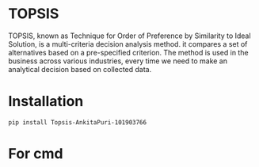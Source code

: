# TOPSIS
 TOPSIS, known as Technique for Order of Preference by Similarity to Ideal Solution, is a multi-criteria decision analysis method. it compares a set of alternatives based on a pre-specified criterion. The method is used in the business across various industries, every time we need to make an analytical decision based on collected data.

# Installation 
```pip install Topsis-AnkitaPuri-101903766```

# For cmd 
```python 101903766.py 101903766-data.csv “1,1,1,2” “+,+,-,+” 101556-result.csv